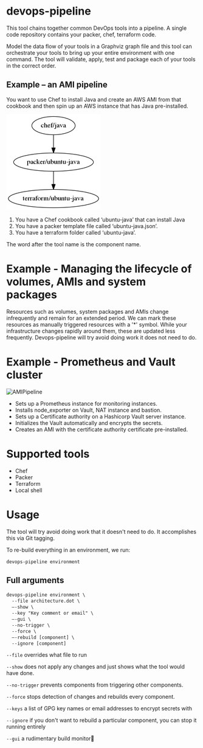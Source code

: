 # devops-pipeline

This tool chains together common DevOps tools into a pipeline. A single code repository contains your packer, chef, terraform code. 

Model the data flow of your tools in a Graphviz graph file and this tool can orchestrate your tools to bring up your entire environment with one command. The tool will validate, apply, test and package each of your tools in the correct order.

## Example – an AMI pipeline

You want to use Chef to install Java and create an AWS AMI from that cookbook and then spin up an AWS instance that has Java pre-installed.

![AMIPipeline](/docs/example-01.png)

1. You have a Chef cookbook called ‘ubuntu-java’ that can install Java
2. You have a packer template file called ‘ubuntu-java.json’.
3. You have a terraform folder called ‘ubuntu-java’.

The word after the tool name is the component name.

# Example - Managing the lifecycle of volumes, AMIs and system packages


Resources such as volumes, system packages and AMIs change infrequently and remain for an extended period. We can mark these resources as manually triggered resources with a '*' symbol. While your infrastructure changes rapidly around them, these are updated less frequently. Devops-pipeline will try avoid doing work it does not need to do.

# Example - Prometheus and Vault cluster

![AMIPipeline](/docs/example-02.png)

* Sets up a Prometheus instance for monitoring instances.
* Installs node_exporter on Vault, NAT instance and bastion.
* Sets up a Certificate authority on a Hashicorp Vault server instance.
* Initializes the Vault automatically and encrypts the secrets.
* Creates an AMI with the certificate authority certificate pre-installed.

# Supported tools

* Chef
* Packer
* Terraform
* Local shell

# Usage

The tool will try avoid doing work that it doesn't need to do. It accomplishes this via Git tagging.

To re-build everything in an environment, we run:
```
devops-pipeline environment
```


## Full arguments

```
devops-pipeline environment \
  --file architecture.dot \
  –-show \
  --key "Key comment or email" \
  –-gui \
  --no-trigger \
  --force \
  –-rebuild [component] \
  --ignore [component]
  ```

`--file` overrides what file to run

`--show` does not apply any changes and just shows what the tool would have done.

`--no-trigger` prevents components from triggering other components.

`--force` stops detection of changes and rebuilds every component.

`--keys` a list of GPG key names or email addresses to encrypt secrets with

`--ignore` if you don't want to rebuild a particular component, you can stop it running entirely

`--gui` a rudimentary build monitor
